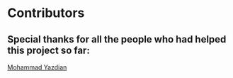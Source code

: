 # Contributors

## Special thanks for all the people who had helped this project so far:

[Mohammad Yazdian](mailto:m.yazdian70@outlook.com)
